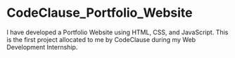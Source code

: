 # CodeClause_Portfolio_Website
I have developed a Portfolio Website using HTML, CSS, and JavaScript. This is the first project allocated to me by CodeClause during my Web Development Internship.
